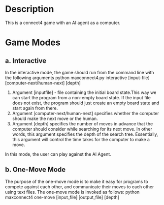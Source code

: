 # Description
This is a connect4 game with an AI agent as a computer. 

# Game Modes
## a. Interactive
In the interactive mode, the game should run from the command line with the following arguments
    python maxconnect4.py interactive [input-file] [computer-next/human-next] [depth]
1. Argument [inputfile] - file containing the initial board state.This way we can start the program from a non-empty board state. If the input file does not exist, the program should just create an empty board state and start again from there.
2. Argument [computer-next/human-next] specifies whether the computer should make the next move or the human. 
3. Argument [depth] specifies the number of moves in advance that the computer should consider while searching for its next move. In other words, this argument specifies the depth of the search tree. Essentially, this argument will control the time takes for the computer to make a move.

In this mode, the user can play against the AI Agent. 

## b. One-Move Mode
The purpose of the one-move mode is to make it easy for programs to compete against each other, and communicate their moves to each other using text files. The one-move mode is invoked as follows:
    python maxconnect4 one-move [input_file] [output_file] [depth]
